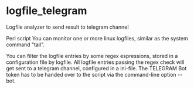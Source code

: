 # logfile_telegram
Logfile analyzer to send result to telegram channel

Perl script
You can monitor one or more linux logfiles, similar as the system command "tail".

You can filter the logfile entries by some regex espressions, stored in a configuration file by logfile.
All logfile entries passing the regex check will get sent to a telegram channel, configured in a ini-file.
The TELEGRAM Bot token has to be handed over to the script via the command-line option --bot.

